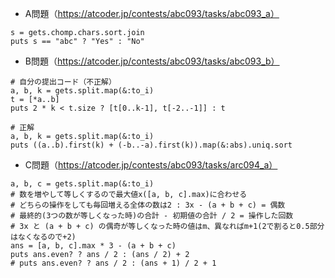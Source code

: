 - A問題（https://atcoder.jp/contests/abc093/tasks/abc093_a）
```
s = gets.chomp.chars.sort.join
puts s == "abc" ? "Yes" : "No"
```

- B問題（https://atcoder.jp/contests/abc093/tasks/abc093_b）
```
# 自分の提出コード（不正解）
a, b, k = gets.split.map(&:to_i)
t = [*a..b]
puts 2 * k < t.size ? [t[0..k-1], t[-2..-1]] : t

# 正解
a, b, k = gets.split.map(&:to_i)
puts ((a..b).first(k) + (-b..-a).first(k)).map(&:abs).uniq.sort
```

- C問題（https://atcoder.jp/contests/abc093/tasks/arc094_a）
```
a, b, c = gets.split.map(&:to_i)
# 数を増やして等しくするので最大値x([a, b, c].max)に合わせる
# どちらの操作をしても毎回増える全体の数は2 : 3x - (a + b + c) = 偶数
# 最終的(3つの数が等しくなった時)の合計 - 初期値の合計 / 2 = 操作した回数
# 3x と (a + b + c) の偶奇が等しくなった時の値はm、異なればm+1(2で割ると0.5部分はなくなるので+2)
ans = [a, b, c].max * 3 - (a + b + c)
puts ans.even? ? ans / 2 : (ans / 2) + 2
# puts ans.even? ? ans / 2 : (ans + 1) / 2 + 1
```
